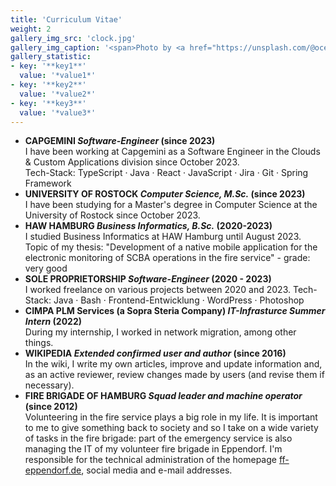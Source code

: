```yaml
---
title: 'Curriculum Vitae'
weight: 2
gallery_img_src: 'clock.jpg'
gallery_img_caption: '<span>Photo by <a href="https://unsplash.com/@oceanng?utm_source=unsplash&amp;utm_medium=referral&amp;utm_content=creditCopyText">Ocean Ng</a> on <a href="https://unsplash.com/s/photos/clock?utm_source=unsplash&amp;utm_medium=referral&amp;utm_content=creditCopyText">Unsplash</a></span>'
gallery_statistic:
- key: '**key1**'
  value: '*value1*'
- key: '**key2**'
  value: '*value2*'
- key: '**key3**'
  value: '*value3*'
---
```


* **CAPGEMINI *Software-Engineer* (since 2023)**      
I have been working at Capgemini as a Software Engineer in the Clouds & Custom Applications division since October 2023.      
Tech-Stack: TypeScript · Java · React · JavaScript · Jira · Git · Spring Framework
* **UNIVERSITY OF ROSTOCK *Computer Science, M.Sc.* (since 2023)**      
I have been studying for a Master's degree in Computer Science at the University of Rostock since October 2023.
* **HAW HAMBURG *Business Informatics, B.Sc.* (2020-2023)**     
I studied Business Informatics at HAW Hamburg until August 2023.           
Topic of my thesis: "Development of a native mobile application for the electronic monitoring of SCBA operations in the fire service" - grade: very good
* **SOLE PROPRIETORSHIP *Software-Engineer* (2020 - 2023)**      
I worked freelance on various projects between 2020 and 2023.
Tech-Stack: Java · Bash · Frontend-Entwicklung · WordPress · Photoshop
* **CIMPA PLM Services (a Sopra Steria Company) *IT-Infrasturce Summer Intern* (2022)**       
During my internship, I worked in network migration, among other things.
* **WIKIPEDIA *Extended confirmed user and author* (since 2016)**        
In the wiki, I write my own articles, improve and update information and, as an active reviewer, review changes made by users (and revise them if necessary).
* **FIRE BRIGADE OF HAMBURG *Squad leader and machine operator* (since 2012)**      
Volunteering in the fire service plays a big role in my life. It is important to me to give something back to society and so I take on a wide variety of tasks in the fire brigade: part of the emergency service is also managing the IT of my volunteer fire brigade in Eppendorf. I'm responsible for the technical administration of the homepage [ff-eppendorf.de](https://ff-eppendorf.de), social media and e-mail addresses.